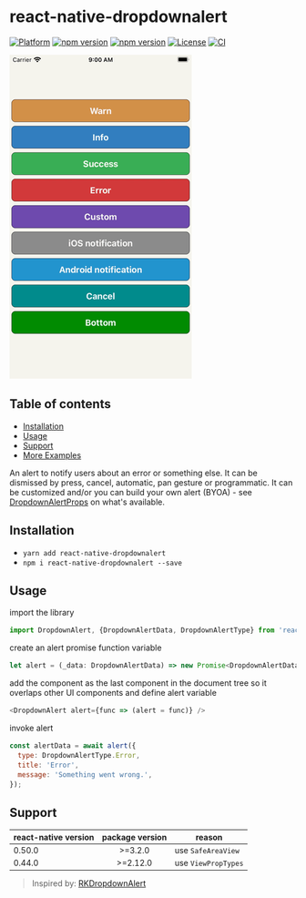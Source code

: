 # react-native-dropdownalert

[![Platform](https://img.shields.io/badge/-react--native-grey.svg?style=for-the-badge&logo=react)](https://reactnative.dev)
[![npm version](https://img.shields.io/npm/v/react-native-dropdownalert.svg?style=for-the-badge&logo=npm)](https://www.npmjs.com/package/react-native-dropdownalert)
[![npm version](https://img.shields.io/npm/dm/react-native-dropdownalert.svg?style=for-the-badge&logo=npm)](https://www.npmjs.com/package/react-native-dropdownalert)
[![License](https://img.shields.io/badge/license-MIT-blue.svg?style=for-the-badge)](https://raw.github.com/testshallpass/react-native-dropdownalert/master/LICENSE)
[![CI](https://github.com/testshallpass/react-native-dropdownalert/actions/workflows/ci.yml/badge.svg)](https://github.com/testshallpass/react-native-dropdownalert/actions/workflows/ci.yml)

![screenshot](./screenshots/demo.gif)

## Table of contents

- [Installation](#installation)
- [Usage](#usage)
- [Support](#support)
- [More Examples](./example/App.tsx)

An alert to notify users about an error or something else. It can be dismissed by press, cancel, automatic, pan gesture or programmatic. It can be customized and/or you can build your own alert (BYOA) - see [DropdownAlertProps](./DropdownAlert.tsx) on what's available.

## Installation

- `yarn add react-native-dropdownalert`
- `npm i react-native-dropdownalert --save`

## Usage

import the library

```javascript
import DropdownAlert, {DropdownAlertData, DropdownAlertType} from 'react-native-dropdownalert';
```

create an alert promise function variable

```javascript
let alert = (_data: DropdownAlertData) => new Promise<DropdownAlertData>(res => res);
```

add the component as the last component in the document tree so it overlaps other UI components and define alert variable

```javascript
<DropdownAlert alert={func => (alert = func)} />
```

invoke alert

```javascript
const alertData = await alert({
  type: DropdownAlertType.Error,
  title: 'Error',
  message: 'Something went wrong.',
});
```

## Support

| react-native version | package version | reason              |
| -------------------- | :-------------: | ------------------- |
| 0.50.0               |     >=3.2.0     | use `SafeAreaView`  |
| 0.44.0               |    >=2.12.0     | use `ViewPropTypes` |

> Inspired by: [RKDropdownAlert](https://github.com/cwRichardKim/RKDropdownAlert)
